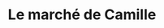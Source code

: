 ---
title: "Le marché de Camille"
url: /saint-leonard-des-bois/le-marche-de-camille/
shop: Lebensmittel
---